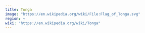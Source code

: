 ```yaml
---
title: Tonga
image: "https://en.wikipedia.org/wiki/File:Flag_of_Tonga.svg"
region: ~
wiki: "https://en.wikipedia.org/wiki/Tonga"
---
```

